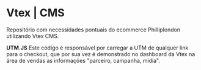 # Vtex | CMS
Repositório com necessidades pontuais do ecommerce Philliplondon utilizando Vtex CMS.

**UTM.JS** Este código é responsável por carregar a UTM de qualquer link para o checkout, que por sua vez é demonstrado no dashboard da Vtex na área de vendas as informações "parceiro, campanha, mídia".
